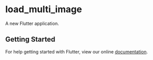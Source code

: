 # load_multi_image

A new Flutter application.

## Getting Started

For help getting started with Flutter, view our online
[documentation](https://flutter.io/).
